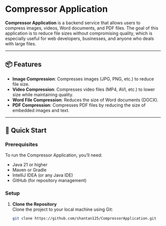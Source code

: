 # Compressor Application

**Compressor Application** is a backend service that allows users to compress images, videos, Word documents, and PDF files. The goal of this application is to reduce file sizes without compromising quality, which is especially useful for web developers, businesses, and anyone who deals with large files.

---

## 📦 Features

- **Image Compression**: Compresses images (JPG, PNG, etc.) to reduce file size.
- **Video Compression**: Compresses video files (MP4, AVI, etc.) to lower size while maintaining quality.
- **Word File Compression**: Reduces the size of Word documents (DOCX).
- **PDF Compression**: Compresses PDF files by reducing the size of embedded images and text.

---

## 🚀 Quick Start

### Prerequisites

To run the Compressor Application, you’ll need:

- Java 21 or higher
- Maven or Gradle
- IntelliJ IDEA (or any Java IDE)
- GitHub (for repository management)

### Setup

1. **Clone the Repository**  
   Clone the project to your local machine using Git:
   ```bash
   git clone https://github.com/shantan125/CompressorApplication.git